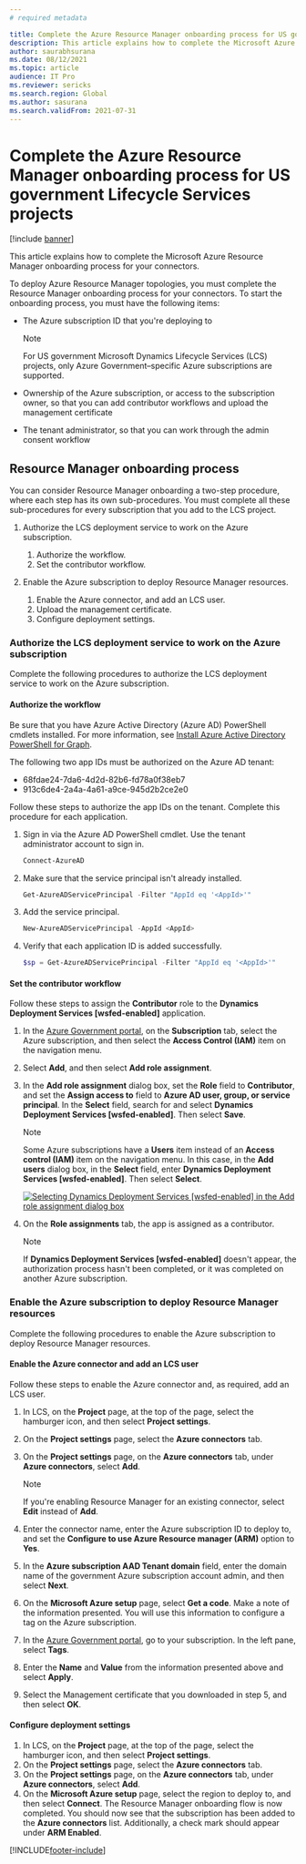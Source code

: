 ```yaml
---
# required metadata

title: Complete the Azure Resource Manager onboarding process for US government Lifecycle Services projects
description: This article explains how to complete the Microsoft Azure Resource Manager onboarding process for your connectors. This article applies to Azure US government projects.
author: saurabhsurana
ms.date: 08/12/2021
ms.topic: article
audience: IT Pro
ms.reviewer: sericks
ms.search.region: Global
ms.author: sasurana
ms.search.validFrom: 2021-07-31
---
```


# Complete the Azure Resource Manager onboarding process for US government Lifecycle Services projects

[!include [banner](../includes/banner.md)]

This article explains how to complete the Microsoft Azure Resource Manager onboarding process for your connectors.

To deploy Azure Resource Manager topologies, you must complete the Resource Manager onboarding process for your connectors. To start the onboarding process, you must have the following items:

- The Azure subscription ID that you're deploying to

    > [!NOTE]
    > For US government Microsoft Dynamics Lifecycle Services (LCS) projects, only Azure Government–specific Azure subscriptions are supported.


- Ownership of the Azure subscription, or access to the subscription owner, so that you can add contributor workflows and upload the management certificate
- The tenant administrator, so that you can work through the admin consent workflow

## Resource Manager onboarding process

You can consider Resource Manager onboarding a two-step procedure, where each step has its own sub-procedures. You must complete all these sub-procedures for every subscription that you add to the LCS project.

1. Authorize the LCS deployment service to work on the Azure subscription.

    1. Authorize the workflow.
    2. Set the contributor workflow.

2. Enable the Azure subscription to deploy Resource Manager resources.

    1. Enable the Azure connector, and add an LCS user.
    2. Upload the management certificate.
    3. Configure deployment settings.

### Authorize the LCS deployment service to work on the Azure subscription

Complete the following procedures to authorize the LCS deployment service to work on the Azure subscription.

#### Authorize the workflow

Be sure that you have Azure Active Directory (Azure AD) PowerShell cmdlets installed. For more information, see [Install Azure Active Directory PowerShell for Graph](/powershell/azure/active-directory/install-adv2).

The following two app IDs must be authorized on the Azure AD tenant:

- 68fdae24-7da6-4d2d-82b6-fd78a0f38eb7
- 913c6de4-2a4a-4a61-a9ce-945d2b2ce2e0

Follow these steps to authorize the app IDs on the tenant. Complete this procedure for each application.

1. Sign in via the Azure AD PowerShell cmdlet. Use the tenant administrator account to sign in.

    ```powershell
    Connect-AzureAD 
    ```

2. Make sure that the service principal isn't already installed.

    ```powershell
    Get-AzureADServicePrincipal -Filter "AppId eq '<AppId>'"
    ```

3. Add the service principal.

    ```powershell
    New-AzureADServicePrincipal -AppId <AppId>
    ```

4. Verify that each application ID is added successfully.

    ```powershell
    $sp = Get-AzureADServicePrincipal -Filter "AppId eq '<AppId>'"
    ```

#### Set the contributor workflow

Follow these steps to assign the **Contributor** role to the **Dynamics Deployment Services \[wsfed-enabled\]** application.

1. In the [Azure Government portal](https://portal.azure.us), on the **Subscription** tab, select the Azure subscription, and then select the **Access Control (IAM)** item on the navigation menu.
2. Select **Add**, and then select **Add role assignment**.
3. In the **Add role assignment** dialog box, set the **Role** field to **Contributor**, and set the **Assign access to** field to **Azure AD user, group, or service principal**. In the **Select** field, search for and select **Dynamics Deployment Services \[wsfed-enabled\]**. Then select **Save**.

    > [!NOTE]
    > Some Azure subscriptions have a **Users** item instead of an **Access control (IAM)** item on the navigation menu. In this case, in the **Add users** dialog box, in the **Select** field, enter **Dynamics Deployment Services \[wsfed-enabled\]**. Then select **Select**.

    [![Selecting Dynamics Deployment Services \[wsfed-enabled\] in the Add role assignment dialog box](./media/arm_redo_02.png)](./media/arm_redo_02.png)

3. On the **Role assignments** tab, the app is assigned as a contributor.

    > [!NOTE]
    > If **Dynamics Deployment Services \[wsfed-enabled\]** doesn't appear, the authorization process hasn't been completed, or it was completed on another Azure subscription.

### Enable the Azure subscription to deploy Resource Manager resources

Complete the following procedures to enable the Azure subscription to deploy Resource Manager resources.

#### Enable the Azure connector and add an LCS user

Follow these steps to enable the Azure connector and, as required, add an LCS user.

1. In LCS, on the **Project** page, at the top of the page, select the hamburger icon, and then select **Project settings**.
2. On the **Project settings** page, select the **Azure connectors** tab.
3. On the **Project settings** page, on the **Azure connectors** tab, under **Azure connectors**, select **Add**.

    > [!NOTE]
    > If you're enabling Resource Manager for an existing connector, select **Edit** instead of **Add**.

4. Enter the connector name, enter the Azure subscription ID to deploy to, and set the **Configure to use Azure Resource manager (ARM)** option to **Yes**.
5. In the **Azure subscription AAD Tenant domain** field, enter the domain name of the government Azure subscription account admin, and then select **Next**.
6. On the **Microsoft Azure setup** page, select **Get a code**. Make a note of the information presented. You will use this information to configure a tag on the Azure subscription.
7. In the [Azure Government portal](https://portal.azure.us), go to your subscription. In the left pane, select **Tags**.
8. Enter the **Name** and **Value** from the information presented above and select **Apply**.
9. Select the Management certificate that you downloaded in step 5, and then select **OK**.

#### Configure deployment settings

1. In LCS, on the **Project** page, at the top of the page, select the hamburger icon, and then select **Project settings**.
2. On the **Project settings** page, select the **Azure connectors** tab.
3. On the **Project settings** page, on the **Azure connectors** tab, under **Azure connectors**, select **Add**.
4. On the **Microsoft Azure setup** page, select the region to deploy to, and then select **Connect**. The Resource Manager onboarding flow is now completed. You should now see that the subscription has been added to the **Azure connectors** list. Additionally, a check mark should appear under **ARM Enabled**.

[!INCLUDE[footer-include](../../../includes/footer-banner.md)]
